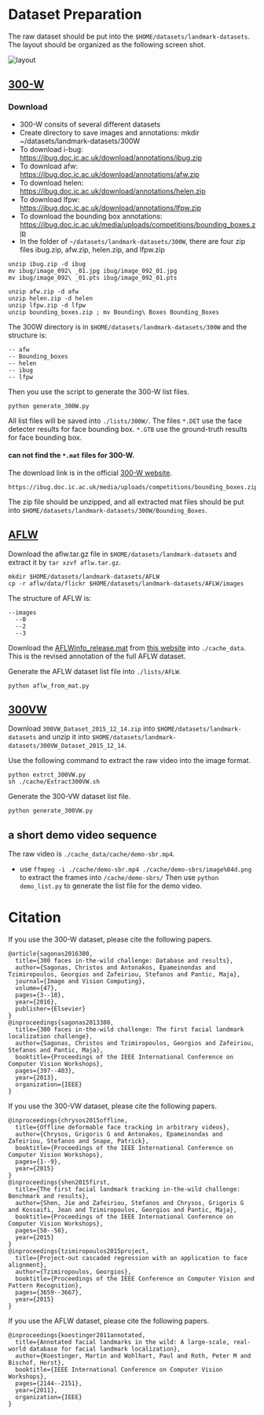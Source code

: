 # Dataset Preparation
The raw dataset should be put into the `$HOME/datasets/landmark-datasets`. The layout should be organized as the following screen shot.

![layout](https://github.com/facebookresearch/supervision-by-registration/blob/master/cache_data/cache/dir-layout.png)

## [300-W](https://ibug.doc.ic.ac.uk/resources/300-W/)

### Download
- 300-W consits of several different datasets
- Create directory to save images and annotations: mkdir ~/datasets/landmark-datasets/300W
- To download i-bug: https://ibug.doc.ic.ac.uk/download/annotations/ibug.zip
- To download afw: https://ibug.doc.ic.ac.uk/download/annotations/afw.zip
- To download helen: https://ibug.doc.ic.ac.uk/download/annotations/helen.zip
- To download lfpw: https://ibug.doc.ic.ac.uk/download/annotations/lfpw.zip
- To download the bounding box annotations: https://ibug.doc.ic.ac.uk/media/uploads/competitions/bounding_boxes.zip
- In the folder of `~/datasets/landmark-datasets/300W`, there are four zip files ibug.zip, afw.zip, helen.zip, and lfpw.zip
```
unzip ibug.zip -d ibug
mv ibug/image_092\ _01.jpg ibug/image_092_01.jpg
mv ibug/image_092\ _01.pts ibug/image_092_01.pts

unzip afw.zip -d afw
unzip helen.zip -d helen
unzip lfpw.zip -d lfpw
unzip bounding_boxes.zip ; mv Bounding\ Boxes Bounding_Boxes
```
The 300W directory is in `$HOME/datasets/landmark-datasets/300W` and the structure is:
```
-- afw
-- Bounding_boxes
-- helen
-- ibug
-- lfpw
```

Then you use the script to generate the 300-W list files.
```
python generate_300W.py
```
All list files will be saved into `./lists/300W/`. The files `*.DET` use the face detecter results for face bounding box. `*.GTB` use the ground-truth results for face bounding box.

#### can not find the `*.mat` files for 300-W.
The download link is in the official [300-W website](https://ibug.doc.ic.ac.uk/resources/300-W).
```
https://ibug.doc.ic.ac.uk/media/uploads/competitions/bounding_boxes.zip
```
The zip file should be unzipped, and all extracted mat files should be put into `$HOME/datasets/landmark-datasets/300W/Bounding_Boxes`.

## [AFLW](https://www.tugraz.at/institute/icg/research/team-bischof/lrs/downloads/aflw/)

Download the aflw.tar.gz file in `$HOME/datasets/landmark-datasets` and extract it by `tar xzvf aflw.tar.gz`.
```
mkdir $HOME/datasets/landmark-datasets/AFLW
cp -r aflw/data/flickr $HOME/datasets/landmark-datasets/AFLW/images
```

The structure of AFLW is:
```
--images
  --0
  --2
  --3
```

Download the [AFLWinfo_release.mat](http://mmlab.ie.cuhk.edu.hk/projects/compositional/AFLWinfo_release.mat) from [this website](http://mmlab.ie.cuhk.edu.hk/projects/compositional.html) into `./cache_data`. This is the revised annotation of the full AFLW dataset.

Generate the AFLW dataset list file into `./lists/AFLW`.
```
python aflw_from_mat.py
```

## [300VW](https://ibug.doc.ic.ac.uk/resources/300-VW/)
Download `300VW_Dataset_2015_12_14.zip` into `$HOME/datasets/landmark-datasets` and unzip it into `$HOME/datasets/landmark-datasets/300VW_Dataset_2015_12_14`.

Use the following command to extract the raw video into the image format.
```
python extrct_300VW.py
sh ./cache/Extract300VW.sh
```

Generate the 300-VW dataset list file.
```
python generate_300VW.py
```

## a short demo video sequence

The raw video is `./cache_data/cache/demo-sbr.mp4`.
- use `ffmpeg -i ./cache/demo-sbr.mp4 ./cache/demo-sbrs/image%04d.png` to extract the frames into `/cache/demo-sbrs/`
Then use `python demo_list.py` to generate the list file for the demo video.

# Citation
If you use the 300-W dataset, please cite the following papers.
```
@article{sagonas2016300,
  title={300 faces in-the-wild challenge: Database and results},
  author={Sagonas, Christos and Antonakos, Epameinondas and Tzimiropoulos, Georgios and Zafeiriou, Stefanos and Pantic, Maja},
  journal={Image and Vision Computing},
  volume={47},
  pages={3--18},
  year={2016},
  publisher={Elsevier}
}
@inproceedings{sagonas2013300,
  title={300 faces in-the-wild challenge: The first facial landmark localization challenge},
  author={Sagonas, Christos and Tzimiropoulos, Georgios and Zafeiriou, Stefanos and Pantic, Maja},
  booktitle={Proceedings of the IEEE International Conference on Computer Vision Workshops},
  pages={397--403},
  year={2013},
  organization={IEEE}
}
```
If you use the 300-VW dataset, please cite the following papers.
```
@inproceedings{chrysos2015offline,
  title={Offline deformable face tracking in arbitrary videos},
  author={Chrysos, Grigoris G and Antonakos, Epameinondas and Zafeiriou, Stefanos and Snape, Patrick},
  booktitle={Proceedings of the IEEE International Conference on Computer Vision Workshops},
  pages={1--9},
  year={2015}
}
@inproceedings{shen2015first,
  title={The first facial landmark tracking in-the-wild challenge: Benchmark and results},
  author={Shen, Jie and Zafeiriou, Stefanos and Chrysos, Grigoris G and Kossaifi, Jean and Tzimiropoulos, Georgios and Pantic, Maja},
  booktitle={Proceedings of the IEEE International Conference on Computer Vision Workshops},
  pages={50--58},
  year={2015}
}
@inproceedings{tzimiropoulos2015project,
  title={Project-out cascaded regression with an application to face alignment},
  author={Tzimiropoulos, Georgios},
  booktitle={Proceedings of the IEEE Conference on Computer Vision and Pattern Recognition},
  pages={3659--3667},
  year={2015}
}
```
If you use the AFLW dataset, please cite the following papers.
```
@inproceedings{koestinger2011annotated,
  title={Annotated facial landmarks in the wild: A large-scale, real-world database for facial landmark localization},
  author={Koestinger, Martin and Wohlhart, Paul and Roth, Peter M and Bischof, Horst},
  booktitle={IEEE International Conference on Computer Vision Workshops},
  pages={2144--2151},
  year={2011},
  organization={IEEE}
}
```
